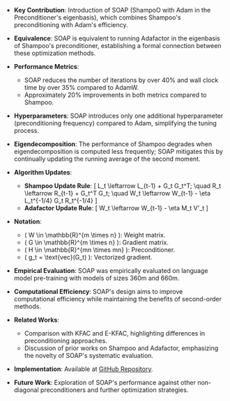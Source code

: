 - **Key Contribution**: Introduction of SOAP (ShampoO with Adam in the Preconditioner's eigenbasis), which combines Shampoo's preconditioning with Adam's efficiency.
  
- **Equivalence**: SOAP is equivalent to running Adafactor in the eigenbasis of Shampoo's preconditioner, establishing a formal connection between these optimization methods.

- **Performance Metrics**: 
  - SOAP reduces the number of iterations by over 40% and wall clock time by over 35% compared to AdamW.
  - Approximately 20% improvements in both metrics compared to Shampoo.

- **Hyperparameters**: SOAP introduces only one additional hyperparameter (preconditioning frequency) compared to Adam, simplifying the tuning process.

- **Eigendecomposition**: The performance of Shampoo degrades when eigendecomposition is computed less frequently; SOAP mitigates this by continually updating the running average of the second moment.

- **Algorithm Updates**:
  - **Shampoo Update Rule**:
    \[
    L_t \leftarrow L_{t-1} + G_t G_t^T; \quad R_t \leftarrow R_{t-1} + G_t^T G_t; \quad W_t \leftarrow W_{t-1} - \eta L_t^{-1/4} G_t R_t^{-1/4}
    \]
  - **Adafactor Update Rule**:
    \[
    W_t \leftarrow W_{t-1} - \eta M_t V'_t
    \]

- **Notation**:
  - \( W \in \mathbb{R}^{m \times n} \): Weight matrix.
  - \( G \in \mathbb{R}^{m \times n} \): Gradient matrix.
  - \( H \in \mathbb{R}^{mn \times mn} \): Preconditioner.
  - \( g_t = \text{vec}(G_t) \): Vectorized gradient.

- **Empirical Evaluation**: SOAP was empirically evaluated on language model pre-training with models of sizes 360m and 660m.

- **Computational Efficiency**: SOAP's design aims to improve computational efficiency while maintaining the benefits of second-order methods.

- **Related Works**: 
  - Comparison with KFAC and E-KFAC, highlighting differences in preconditioning approaches.
  - Discussion of prior works on Shampoo and Adafactor, emphasizing the novelty of SOAP's systematic evaluation.

- **Implementation**: Available at [GitHub Repository](https://github.com/nikhilvyas/SOAP).

- **Future Work**: Exploration of SOAP's performance against other non-diagonal preconditioners and further optimization strategies.